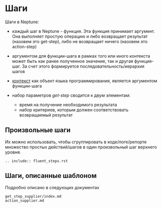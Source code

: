 # Шаги

Шаги в Neptune:

- каждый шаг в Neptune - функция. Эта функция принимает аргумент.
  Она выполняет простую операцию и либо возвращает результат (назовем это get-step), либо не возвращает ничего (назовем это action-step)

- аргументом для функции-шага в рамках того или иного контекста может быть как ранее полученное значение,
  так и другая функция-шаг. За счет этого формируется последовательность/иерархия шагов

- [контекст](../context/index.md) как объект языка программирования, является аргументом функции-шага

- набор параметров _get-step_ сводится к двум элементам:
    - время на получение необходимого результата
    - набор критериев, которым должен соответствовать возвращаемый результат

## Произвольные шаги

Их можно использовать, чтобы сгруппировать в коде/логе/репорте множество простых действий/шагов в один произвольный шаг верхнего уровня.

```{eval-rst}
.. include:: fluent_steps.rst
```

## Шаги, описанные шаблоном

Подробно описано в следующих документах

```{toctree}
get_step_supplier/index.md
action_supplier.md
```


